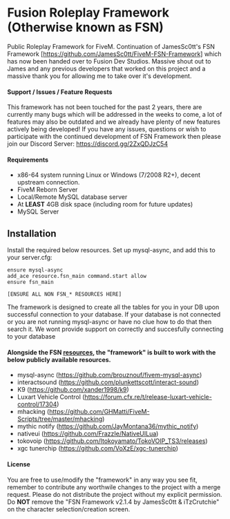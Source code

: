 # Fusion Roleplay Framework (Otherwise known as FSN)
Public Roleplay Framework for FiveM. Continuation of JamesSc0tt's FSN Framework [https://github.com/JamesSc0tt/FiveM-FSN-Framework] which has now been handed over to Fusion Dev Studios. Massive shout out to James and any previous developers that worked on this project and a massive thank you for allowing me to take over it's development. 

#### Support / Issues / Feature Requests
This framework has not been touched for the past 2 years, there are currently many bugs which will be addressed in the weeks to come, a lot of features may also be outdated and we already have plenty of new features actively being developed! If you have any issues, questions or wish to participate with the continued development of FSN Framework then please join our Discord Server: https://discord.gg/2ZxQDJzC54

#### Requirements
- x86-64 system running Linux or Windows (7/2008 R2+), decent upstream connection.
- FiveM Reborn Server
- Local/Remote MySQL database server
- At **LEAST** 4GB disk space (including room for future updates) 
- MySQL Server

## Installation
Install the required below resources. Set up mysql-async, and add this to your server.cfg:
```
ensure mysql-async
add_ace resource.fsn_main command.start allow
ensure fsn_main

[ENSURE ALL NON FSN_* RESOURCES HERE]
```

The framework is designed to create all the tables for you in your DB upon successful connection to your database. If your database is not connected or you are not running mysql-async or have no clue how to do that then search it. We wont provide support on correctly and succesfully connecting to your database

#### Alongside the FSN [resources](https://github.com/jamessc0tt/FiveM-FSN-Framework/blob/master/fsn_main/resources.txt), the "framework" is built to work with the below publicly available resources.
- mysql-async (https://github.com/brouznouf/fivem-mysql-async)
- interactsound (https://github.com/plunkettscott/interact-sound)
- K9 (https://github.com/xander1998/k9)
- Luxart Vehicle Control (https://forum.cfx.re/t/release-luxart-vehicle-control/17304)
- mhacking (https://github.com/GHMatti/FiveM-Scripts/tree/master/mhacking)
- mythic notify (https://github.com/JayMontana36/mythic_notify)
- nativeui (https://github.com/FrazzIe/NativeUILua)
- tokovoip (https://github.com/Itokoyamato/TokoVOIP_TS3/releases)
- xgc tunerchip (https://github.com/VoXzE/xgc-tunerchip)

#### License
You are free to use/modify the "framework" in any way you see fit, remember to contribute any worthwile changes to the project with a merge request. Please do not distribute the project without my explicit permission. Do **NOT** remove the "FSN Framework v2.1.4 by JamesSc0tt & iTzCrutchie" on the character selection/creation screen.
